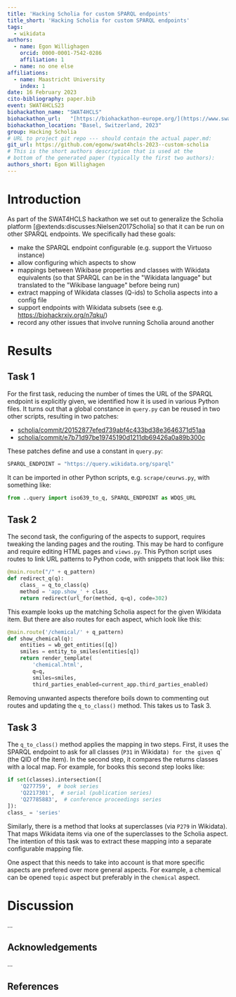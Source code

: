 ```yaml
---
title: 'Hacking Scholia for custom SPARQL endpoints'
title_short: 'Hacking Scholia for custom SPARQL endpoints'
tags:
  - wikidata
authors:
  - name: Egon Willighagen
    orcid: 0000-0001-7542-0286
    affiliation: 1
  - name: no one else
affiliations:
  - name: Maastricht University
    index: 1
date: 16 February 2023
cito-bibliography: paper.bib
event: SWAT4HCLS23
biohackathon_name: "SWAT4HCLS"
biohackathon_url:   "[https://biohackathon-europe.org/](https://www.swat4ls.org/workshops/basel2023/hackathon/)"
biohackathon_location: "Basel, Switzerland, 2023"
group: Hacking Scholia
# URL to project git repo --- should contain the actual paper.md:
git_url: https://github.com/egonw/swat4hcls-2023--custom-scholia
# This is the short authors description that is used at the
# bottom of the generated paper (typically the first two authors):
authors_short: Egon Willighagen
---
```



# Introduction

As part of the SWAT4HCLS hackathon we set out to generalize the Scholia platform [@extends:discusses:Nielsen2017Scholia]
so that it can be run on other SPARQL endpoints. We specifically had these goals:

* make the SPARQL endpoint configurable (e.g. support the Virtuoso instance)
* allow configuring which aspects to show
* mappings between Wikibase properties and classes with Wikidata equivalents (so that SPARQL can be in the "Wikidata language" but translated to the "Wikibase language" before being run)
* extract mapping of Wikidata classes (Q-ids) to Scholia aspects into a config file
* support endpoints with Wikidata subsets (see e.g. https://biohackrxiv.org/n7qku/)
* record any other issues that involve running Scholia around another

# Results

## Task 1

For the first task, reducing the number of times the URL of the SPARQL endpoint is explicitly given,
we identified how it is used in various Python files. It turns out that a global constance in `query.py`
can be reused in two other scripts, resulting in two patches:

* [scholia/commit/20152877efed739abf4c433bd38e3646371d51aa](https://github.com/egonw/scholia/commit/20152877efed739abf4c433bd38e3646371d51aa)
* [scholia/commit/e7b71d97be19745190d1211db69426a0a89b300c](https://github.com/egonw/scholia/commit/e7b71d97be19745190d1211db69426a0a89b300c)

These patches define and use a constant in `query.py`:

```python
SPARQL_ENDPOINT = "https://query.wikidata.org/sparql"
```

It can be imported in other Python scripts, e.g. `scrape/ceurws.py`, with something like:

```python
from ..query import iso639_to_q, SPARQL_ENDPOINT as WDQS_URL
```

## Task 2

The second task, the configuring of the aspects to support, requires tweaking the landing pages
and the routing. This may be hard to configure and require editing HTML pages and `views.py`.
This Python script uses routes to link URL patterns to Python code, with snippets that look like
this:

```python
@main.route("/" + q_pattern)
def redirect_q(q):
    class_ = q_to_class(q)
    method = 'app.show_' + class_
    return redirect(url_for(method, q=q), code=302)
```

This example looks up the matching Scholia aspect for the given Wikidata item. But there are
also routes for each aspect, which look like this:

```python
@main.route('/chemical/' + q_pattern)
def show_chemical(q):
    entities = wb_get_entities([q])
    smiles = entity_to_smiles(entities[q])
    return render_template(
        'chemical.html',
        q=q,
        smiles=smiles,
        third_parties_enabled=current_app.third_parties_enabled)
```

Removing unwanted aspects therefore boils down to commenting out routes and updating the `q_to_class()`
method. This takes us to Task 3.

## Task 3

The `q_to_class()` method applies the mapping in two steps. First, it uses the SPARQL endpoint to ask
for all classes (`P31` in Wikidata`) for the given `q` (the QID of the item). In the second step, it
compares the returns classes with a local map. For example, for books this second step looks like:

```python
if set(classes).intersection([
    'Q277759',  # book series
    'Q2217301',  # serial (publication series)
    'Q27785883',  # conference proceedings series
]):
class_ = 'series'
```

Similarly, there is a method that looks at superclasses (via `P279` in Wikidata). That maps Wikidata
items via one of the superclasses to the Scholia aspect. The intention of this task was to extract
these mapping into a separate configurable mapping file.

One aspect that this needs to take into account is that more specific aspects are prefered over more
general aspects. For example, a chemical can be opened `topic` aspect but preferably in the `chemical`
aspect.


# Discussion

...

## Acknowledgements

...

## References
